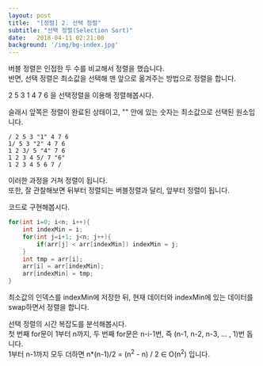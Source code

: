 ```yaml
---
layout: post
title:  "[정렬] 2. 선택 정렬"
subtitle: "선택 정렬(Selection Sort)"
date:   2018-04-11 02:21:00
background: '/img/bg-index.jpg'
---
```


버블 정렬은 인접한 두 수를 비교해서 정렬을 했습니다.<br>
반면, 선택 정렬은 최소값을 선택해 맨 앞으로 옮겨주는 방법으로 정렬을 합니다.

2 5 3 1 4 7 6 을 선택정렬을 이용해 정렬해봅시다.

슬래시 앞쪽은 정렬이 완료된 상태이고, "" 안에 있는 숫자는 최소값으로 선택된 원소입니다.
```
/ 2 5 3 "1" 4 7 6
1/ 5 3 "2" 4 7 6
1 2 3/ 5 "4" 7 6
1 2 3 4 5/ 7 "6"
1 2 3 4 5 6 7 /
```
이러한 과정을 거쳐 정렬이 됩니다.<br>
또한, 잘 관찰해보면 뒤부터 정렬되는 버블정렬과 달리, 앞부터 정렬이 됩니다.

코드로 구현해봅시다.
```cpp
for(int i=0; i<n; i++){
    int indexMin = i;
    for(int j=i+1; j<n; j++){
        if(arr[j] < arr[indexMin]) indexMin = j;
    }
    int tmp = arr[i];
    arr[i] = arr[indexMin];
    arr[indexMin] = tmp;
}
```

최소값의 인덱스를 indexMin에 저장한 뒤, 현재 데이터와 indexMin에 있는 데이터를 swap하면서 정렬을 합니다.

선택 정렬의 시간 복잡도를 분석해봅시다.<br>
첫 번째 for문이 1부터 n까지, 두 번째 for문은 n-i-1번, 즉 (n-1, n-2, n-3, ... , 1)번 돕니다.<br>
1부터 n-1까지 모두 더하면 n*(n-1)/2 = (n<sup>2</sup> - n) / 2 ∈ O(n<sup>2</sup>) 입니다.
